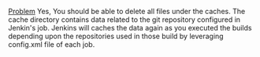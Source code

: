 [Problem](https://stackoverflow.com/questions/58117637/cleanup-the-var-lib-jenkins-caches-folder)
Yes, You should be able to delete all files under the caches. The cache directory contains data related to the git repository configured in Jenkin's job. Jenkins will caches the data again as you executed the builds depending upon the repositories used in those build by leveraging config.xml file of each job.
